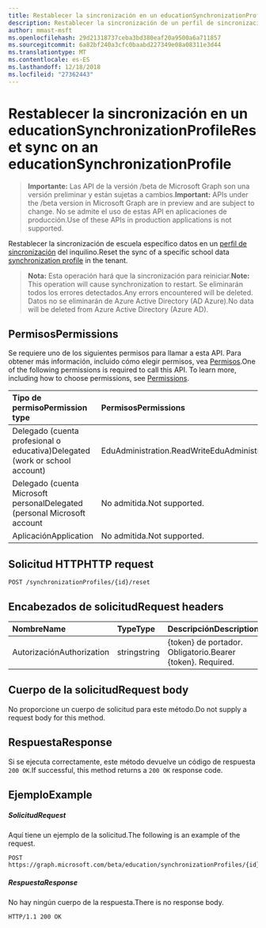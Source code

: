 ```yaml
---
title: Restablecer la sincronización en un educationSynchronizationProfile
description: Restablecer la sincronización de un perfil de sincronización de datos de school específicos en el inquilino.
author: mmast-msft
ms.openlocfilehash: 29d21318737ceba3bd380eaf20a9500a6a711857
ms.sourcegitcommit: 6a82bf240a3cfc0baabd227349e08a08311e3d44
ms.translationtype: MT
ms.contentlocale: es-ES
ms.lasthandoff: 12/18/2018
ms.locfileid: "27362443"
---
```

# <a name="reset-sync-on-an-educationsynchronizationprofile"></a><span data-ttu-id="baba0-103">Restablecer la sincronización en un educationSynchronizationProfile</span><span class="sxs-lookup"><span data-stu-id="baba0-103">Reset sync on an educationSynchronizationProfile</span></span>

> <span data-ttu-id="baba0-104">**Importante:** Las API de la versión /beta de Microsoft Graph son una versión preliminar y están sujetas a cambios.</span><span class="sxs-lookup"><span data-stu-id="baba0-104">**Important:** APIs under the /beta version in Microsoft Graph are in preview and are subject to change.</span></span> <span data-ttu-id="baba0-105">No se admite el uso de estas API en aplicaciones de producción.</span><span class="sxs-lookup"><span data-stu-id="baba0-105">Use of these APIs in production applications is not supported.</span></span>

<span data-ttu-id="baba0-106">Restablecer la sincronización de escuela específico datos en un [perfil de sincronización](../resources/educationsynchronizationprofile.md) del inquilino.</span><span class="sxs-lookup"><span data-stu-id="baba0-106">Reset the sync of a specific school data [synchronization profile](../resources/educationsynchronizationprofile.md) in the tenant.</span></span>

> <span data-ttu-id="baba0-107">**Nota:** Esta operación hará que la sincronización para reiniciar.</span><span class="sxs-lookup"><span data-stu-id="baba0-107">**Note:** This operation will cause synchronization to restart.</span></span> <span data-ttu-id="baba0-108">Se eliminarán todos los errores detectados.</span><span class="sxs-lookup"><span data-stu-id="baba0-108">Any errors encountered will be deleted.</span></span> <span data-ttu-id="baba0-109">Datos no se eliminarán de Azure Active Directory (AD Azure).</span><span class="sxs-lookup"><span data-stu-id="baba0-109">No data will be deleted from Azure Active Directory (Azure AD).</span></span> 

## <a name="permissions"></a><span data-ttu-id="baba0-110">Permisos</span><span class="sxs-lookup"><span data-stu-id="baba0-110">Permissions</span></span>
<span data-ttu-id="baba0-p103">Se requiere uno de los siguientes permisos para llamar a esta API. Para obtener más información, incluido cómo elegir permisos, vea [Permisos](/graph/permissions-reference).</span><span class="sxs-lookup"><span data-stu-id="baba0-p103">One of the following permissions is required to call this API. To learn more, including how to choose permissions, see [Permissions](/graph/permissions-reference).</span></span>

| <span data-ttu-id="baba0-113">Tipo de permiso</span><span class="sxs-lookup"><span data-stu-id="baba0-113">Permission type</span></span> | <span data-ttu-id="baba0-114">Permisos</span><span class="sxs-lookup"><span data-stu-id="baba0-114">Permissions</span></span> |
|:-----------|:----------|
| <span data-ttu-id="baba0-115">Delegado (cuenta profesional o educativa)</span><span class="sxs-lookup"><span data-stu-id="baba0-115">Delegated (work or school account)</span></span> | <span data-ttu-id="baba0-116">EduAdministration.ReadWrite</span><span class="sxs-lookup"><span data-stu-id="baba0-116">EduAdministration.ReadWrite</span></span> |
|<span data-ttu-id="baba0-117">Delegado (cuenta Microsoft personal</span><span class="sxs-lookup"><span data-stu-id="baba0-117">Delegated (personal Microsoft account</span></span>|<span data-ttu-id="baba0-118">No admitida.</span><span class="sxs-lookup"><span data-stu-id="baba0-118">Not supported.</span></span>|
|<span data-ttu-id="baba0-119">Aplicación</span><span class="sxs-lookup"><span data-stu-id="baba0-119">Application</span></span>|<span data-ttu-id="baba0-120">No admitida.</span><span class="sxs-lookup"><span data-stu-id="baba0-120">Not supported.</span></span>|

## <a name="http-request"></a><span data-ttu-id="baba0-121">Solicitud HTTP</span><span class="sxs-lookup"><span data-stu-id="baba0-121">HTTP request</span></span>
<!-- { "blockType": "ignored" } -->
```http
POST /synchronizationProfiles/{id}/reset
```

## <a name="request-headers"></a><span data-ttu-id="baba0-122">Encabezados de solicitud</span><span class="sxs-lookup"><span data-stu-id="baba0-122">Request headers</span></span>
| <span data-ttu-id="baba0-123">Nombre</span><span class="sxs-lookup"><span data-stu-id="baba0-123">Name</span></span>       | <span data-ttu-id="baba0-124">Type</span><span class="sxs-lookup"><span data-stu-id="baba0-124">Type</span></span> | <span data-ttu-id="baba0-125">Descripción</span><span class="sxs-lookup"><span data-stu-id="baba0-125">Description</span></span>|
|:-----------|:------|:----------|
| <span data-ttu-id="baba0-126">Autorización</span><span class="sxs-lookup"><span data-stu-id="baba0-126">Authorization</span></span>  | <span data-ttu-id="baba0-127">string</span><span class="sxs-lookup"><span data-stu-id="baba0-127">string</span></span>  | <span data-ttu-id="baba0-p104">{token} de portador. Obligatorio.</span><span class="sxs-lookup"><span data-stu-id="baba0-p104">Bearer {token}. Required.</span></span>  |

## <a name="request-body"></a><span data-ttu-id="baba0-130">Cuerpo de la solicitud</span><span class="sxs-lookup"><span data-stu-id="baba0-130">Request body</span></span>
<span data-ttu-id="baba0-131">No proporcione un cuerpo de solicitud para este método.</span><span class="sxs-lookup"><span data-stu-id="baba0-131">Do not supply a request body for this method.</span></span>
## <a name="response"></a><span data-ttu-id="baba0-132">Respuesta</span><span class="sxs-lookup"><span data-stu-id="baba0-132">Response</span></span>
<span data-ttu-id="baba0-133">Si se ejecuta correctamente, este método devuelve un código de respuesta `200 OK`.</span><span class="sxs-lookup"><span data-stu-id="baba0-133">If successful, this method returns a `200 OK` response code.</span></span>

## <a name="example"></a><span data-ttu-id="baba0-134">Ejemplo</span><span class="sxs-lookup"><span data-stu-id="baba0-134">Example</span></span>
##### <a name="request"></a><span data-ttu-id="baba0-135">Solicitud</span><span class="sxs-lookup"><span data-stu-id="baba0-135">Request</span></span>
<span data-ttu-id="baba0-136">Aquí tiene un ejemplo de la solicitud.</span><span class="sxs-lookup"><span data-stu-id="baba0-136">The following is an example of the request.</span></span>
<!-- {
  "blockType": "request",
  "name": "post_educationSynchronizationProfile_reset"
}-->
```http
POST https://graph.microsoft.com/beta/education/synchronizationProfiles/{id}/reset
```

##### <a name="response"></a><span data-ttu-id="baba0-137">Respuesta</span><span class="sxs-lookup"><span data-stu-id="baba0-137">Response</span></span>

<span data-ttu-id="baba0-138">No hay ningún cuerpo de la respuesta.</span><span class="sxs-lookup"><span data-stu-id="baba0-138">There is no response body.</span></span>

<!-- {
  "blockType": "response",
  "name": "post_educationSynchronizationProfile_reset"
}-->
```
HTTP/1.1 200 OK
```